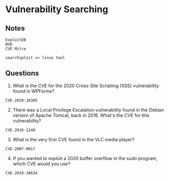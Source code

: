 # Vulnerability Searching

## Notes
```
ExploitDB
NVD
CVE Mitre

searchsploit => linux tool
```

## Questions
1. What is the CVE for the 2020 Cross-Site Scripting (XSS) vulnerability found in WPForms?
```
CVE-2020-10385
```

2. There was a Local Privilege Escalation vulnerability found in the Debian version of Apache Tomcat, back in 2016. What's the CVE for this vulnerability?
```
CVE-2016-1240
```

3. What is the very first CVE found in the VLC media player?
```
CVE-2007-0017
```

4. If you wanted to exploit a 2020 buffer overflow in the sudo program, which CVE would you use?
```
CVE-2019-18634
```